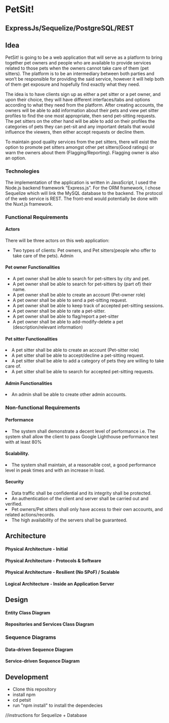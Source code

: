 # PetSit!
<h2> ExpressJs/Sequelize/PostgreSQL/REST </h4> 
<h2> Idea </h2>
<p> PetSit! is going to be a web application that will serve as a platform to bring together pet owners and people who are available to provide services related to those pets when the owners cannot take care of them (pet sitters). The platform is to be an intermediary between both parties and won’t be responsible for providing the said service, however it will help both of them get exposure and hopefully find exactly what they need. 

The idea is to have clients sign up as either a pet sitter or a pet owner, and upon their choice, they will have different interfaces/tabs and options according to what they need from the platform. After creating accounts, the owners will be able to add information about their pets and view pet sitter profiles to find the one most appropriate, then send pet-sitting requests. The pet sitters on the other hand will be able to add on their profiles the categories of pets they can pet-sit and any important details that would influence the viewers, then either accept requests or decline them. 

To maintain good quality services from the pet sitters, there will exist the option to promote pet sitters amongst other pet sitters(Good ratings) or warn the owners about them (Flagging/Reporting). Flagging owner is also an option. 
</p>

<h3> Technologies </h3>
<p> The implementation of the application is written in JavaScript, I used the Node.js backend framework “Express.js”. For the ORM framework, I chose Sequelize which will link the MySQL database to the backend. The protocol of the web service is REST. The front-end would potentially be done with the Nuxt.js framework.</p>

<h3> Functional Requirements </h3>
<h4>Actors</h4>
There will be three actors on this web application:
<ul>
<li>Two types of clients: Pet owners, and Pet sitters(people who offer to take care of the pets).
Admin</li>
</ul>
<h4> Pet owner Functionalities</h4>
<ul>
<li> A pet owner shall be able to search for pet-sitters by city and pet. </li>
<li> A pet owner shall be able to search for pet-sitters by (part of) their name. </li>
<li> A pet owner shall be able to create an account (Pet-owner role) </li>
<li> A pet owner shall be able to send a pet-sitting request. </li>
<li> A pet owner shall be able to keep track of accepted pet-sitting sessions. </li>
<li> A pet owner shall be able to rate a pet-sitter. </li>
<li> A pet owner shall be able to flag/report a pet-sitter </li>
<li> A pet owner shall be able to add-modify-delete a pet (description/relevant information) </li>
</ul>
<h4> Pet sitter Functionalities</h4>
<li> A pet sitter shall be able to create an account (Pet-sitter role)</li>
<li> A pet sitter shall be able to accept/decline a pet-sitting request. </li>
<li> A pet sitter shall be able to add a category of pets they are willing to take care of. </li>
<li> A pet sitter shall be able to search for accepted pet-sitting requests.</li>
<h4> Admin Functionalities </h4>
<li> An admin shall be able to create other admin accounts. </li>
<h3> Non-functional Requirements </h3>
<h4> Performance</h4>
<li> The system shall demonstrate a decent level of performance i.e. The system shall allow the client to pass Google Lighthouse performance test with at least 80% </li>
<h4>Scalability.</h4>
<li> The system shall maintain, at a reasonable cost, a good performance level in peak times and with an increase in load.</li>
<h4>Security</h4>
<li> Data traffic shall be confidential and its integrity shall be protected.</li>
<li> An authentication of the client and server shall be carried out and verified.</li>
<li> Pet owners/Pet sitters shall only have access to their own accounts, and related actions/records.</li>
<li> The high availability of the servers shall be guaranteed.</li>

<h2> Architecture </h2>

<h4> Physical Architecture - Initial </h4>

<h4> Physical Architecture - Protocols & Software </h4>

<h4> Physical Architecture - Resilient (No SPoF) / Scalable </h4>

<h4> Logical Architecture - Inside an Application Server </h4>

<h2> Design </h2>

<h4> Entity Class Diagram </h4>

<h4> Repositories and Services Class Diagram </h4>

<h3>Sequence Diagrams</h3>

<h4> Data-driven Sequence Diagram </h4>

<h4> Service-driven Sequence Diagram </h4>

<h2> Development </h2>
<ul>
<li>Clone this repository</li>
<li>install npm</li>
<li>cd petsit</li>
<li>run "npm install" to install the dependecies</li>
</ul>


//instructions for Sequelize + Database

